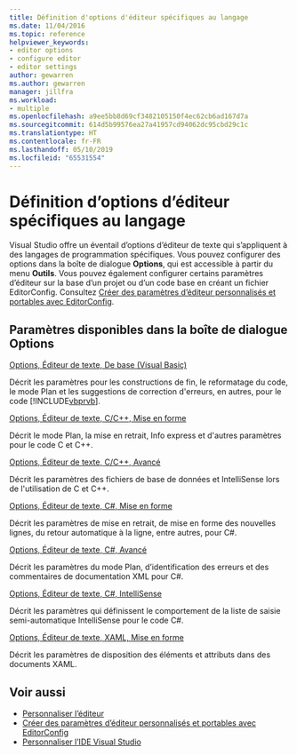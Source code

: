 ```yaml
---
title: Définition d'options d'éditeur spécifiques au langage
ms.date: 11/04/2016
ms.topic: reference
helpviewer_keywords:
- editor options
- configure editor
- editor settings
author: gewarren
ms.author: gewarren
manager: jillfra
ms.workload:
- multiple
ms.openlocfilehash: a9ee5bb8d69cf3482105150f4ec62cb6ad167d7a
ms.sourcegitcommit: 614d5b99576ea27a41957cd94062dc95cbd29c1c
ms.translationtype: HT
ms.contentlocale: fr-FR
ms.lasthandoff: 05/10/2019
ms.locfileid: "65531554"
---
```

# <a name="setting-language-specific-editor-options"></a>Définition d’options d’éditeur spécifiques au langage

Visual Studio offre un éventail d’options d’éditeur de texte qui s’appliquent à des langages de programmation spécifiques. Vous pouvez configurer des options dans la boîte de dialogue **Options**, qui est accessible à partir du menu **Outils**. Vous pouvez également configurer certains paramètres d’éditeur sur la base d’un projet ou d’un code base en créant un fichier EditorConfig. Consultez [Créer des paramètres d’éditeur personnalisés et portables avec EditorConfig](../../ide/create-portable-custom-editor-options.md).

## <a name="settings-available-in-the-options-dialog-box"></a>Paramètres disponibles dans la boîte de dialogue Options

 [Options, Éditeur de texte, De base (Visual Basic)](../../ide/reference/options-text-editor-basic-visual-basic.md)

 Décrit les paramètres pour les constructions de fin, le reformatage du code, le mode Plan et les suggestions de correction d'erreurs, en autres, pour le code [!INCLUDE[vbprvb](../../code-quality/includes/vbprvb_md.md)].

 [Options, Éditeur de texte, C/C++, Mise en forme](../../ide/reference/options-text-editor-c-cpp-formatting.md)

 Décrit le mode Plan, la mise en retrait, Info express et d'autres paramètres pour le code C et C++.

 [Options, Éditeur de texte, C/C++, Avancé](../../ide/reference/options-text-editor-c-cpp-advanced.md)

 Décrit les paramètres des fichiers de base de données et IntelliSense lors de l'utilisation de C et C++.

 [Options, Éditeur de texte, C#, Mise en forme](../../ide/reference/options-text-editor-csharp-formatting.md)

 Décrit les paramètres de mise en retrait, de mise en forme des nouvelles lignes, du retour automatique à la ligne, entre autres, pour C#.

 [Options, Éditeur de texte, C#, Avancé](../../ide/reference/options-text-editor-csharp-advanced.md)

 Décrit les paramètres du mode Plan, d’identification des erreurs et des commentaires de documentation XML pour C#.

 [Options, Éditeur de texte, C#, IntelliSense](../../ide/reference/options-text-editor-csharp-intellisense.md)

 Décrit les paramètres qui définissent le comportement de la liste de saisie semi-automatique IntelliSense pour le code C#.

 [Options, Éditeur de texte, XAML, Mise en forme](../../ide/reference/options-text-editor-xaml-formatting.md)

 Décrit les paramètres de disposition des éléments et attributs dans des documents XAML.

## <a name="see-also"></a>Voir aussi

- [Personnaliser l’éditeur](../how-to-change-text-case-in-the-editor.md)
- [Créer des paramètres d’éditeur personnalisés et portables avec EditorConfig](../../ide/create-portable-custom-editor-options.md)
- [Personnaliser l’IDE Visual Studio](../../ide/personalizing-the-visual-studio-ide.md)